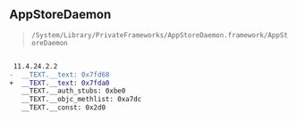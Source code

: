 ## AppStoreDaemon

> `/System/Library/PrivateFrameworks/AppStoreDaemon.framework/AppStoreDaemon`

```diff

 11.4.24.2.2
-  __TEXT.__text: 0x7fd68
+  __TEXT.__text: 0x7fda0
   __TEXT.__auth_stubs: 0xbe0
   __TEXT.__objc_methlist: 0xa7dc
   __TEXT.__const: 0x2d0

```
